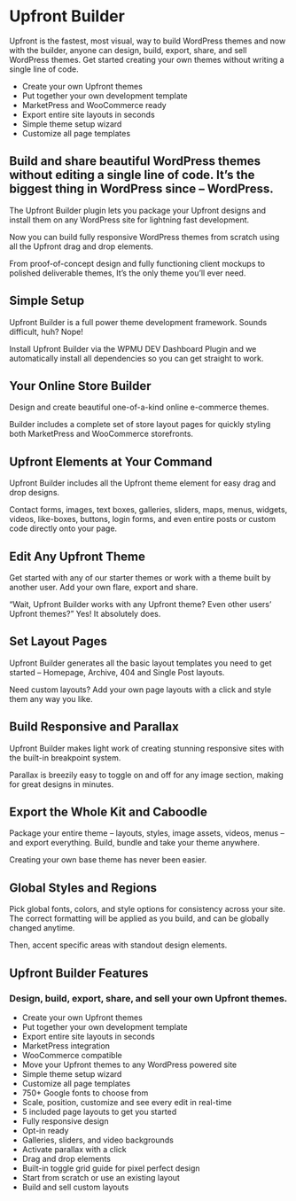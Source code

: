 # Upfront Builder

Upfront is the fastest, most visual, way to build WordPress themes and now with the builder, anyone can design, build, export, share, and sell WordPress themes. Get started creating your own themes without writing a single line of code.

* Create your own Upfront themes
* Put together your own development template
* MarketPress and WooCommerce ready 
* Export entire site layouts in seconds
* Simple theme setup wizard
* Customize all page templates


## Build and share beautiful WordPress themes without editing a single line of code. It’s the biggest thing in WordPress since – WordPress.


The Upfront Builder plugin lets you package your Upfront designs and install them on any WordPress site for lightning fast development.

Now you can build fully responsive WordPress themes from scratch using all the Upfront drag and drop elements.

From proof-of-concept design and fully functioning client mockups to polished deliverable themes, It’s the only theme you’ll ever need.

## Simple Setup

Upfront Builder is a full power theme development framework. Sounds difficult, huh? Nope!

Install Upfront Builder via the WPMU DEV Dashboard Plugin and we automatically install all dependencies so you can get straight to work.

## Your Online Store Builder

Design and create beautiful one-of-a-kind online e-commerce themes.

Builder includes a complete set of store layout pages for quickly styling both MarketPress and WooCommerce storefronts.

## Upfront Elements at Your Command

Upfront Builder includes all the Upfront theme element for easy drag and drop designs.

Contact forms, images, text boxes, galleries, sliders, maps, menus, widgets, videos, like-boxes, buttons, login forms, and even entire posts or custom code directly onto your page.

## Edit Any Upfront Theme

Get started with any of our starter themes or work with a theme built by another user. Add your own flare, export and share.

“Wait, Upfront Builder works with any Upfront theme? Even other users’ Upfront themes?” Yes! It absolutely does.

## Set Layout Pages

Upfront Builder generates all the basic layout templates you need to get started – Homepage, Archive, 404 and Single Post layouts.

Need custom layouts? Add your own page layouts with a click and style them any way you like.

## Build Responsive and Parallax

Upfront Builder makes light work of creating stunning responsive sites with the built-in breakpoint system.

Parallax is breezily easy to toggle on and off for any image section, making for great designs in minutes.

## Export the Whole Kit and Caboodle

Package your entire theme – layouts, styles, image assets, videos, menus – and export everything. Build, bundle and take your theme anywhere.

Creating your own base theme has never been easier.


## Global Styles and Regions

Pick global fonts, colors, and style options for consistency across your site. The correct formatting will be applied as you build, and can be globally changed anytime.

Then, accent specific areas with standout design elements.


## Upfront Builder Features

### Design, build, export, share, and sell your own Upfront themes.

* Create your own Upfront themes
* Put together your own development template
* Export entire site layouts in seconds
* MarketPress integration
* WooCommerce compatible
* Move your Upfront themes to any WordPress powered site
* Simple theme setup wizard
* Customize all page templates
* 750+ Google fonts to choose from
* Scale, position, customize and see every edit in real-time
* 5 included page layouts to get you started
* Fully responsive design
* Opt-in ready
* Galleries, sliders, and video backgrounds
* Activate parallax with a click
* Drag and drop elements
* Built-in toggle grid guide for pixel perfect design
* Start from scratch or use an existing layout
* Build and sell custom layouts
